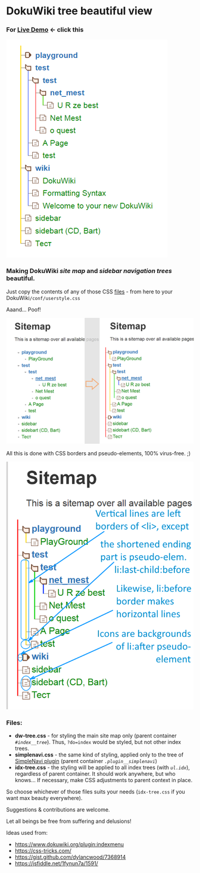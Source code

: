 # DokuWiki tree beautiful view

### For [Live Demo](https://xxx.obschy.ru/wiki/start?do=index) <- click this

![like this](https://github.com/chang-zhao/dokuwiki-tree/blob/master/tree.png)

### Making DokuWiki *site map* and *sidebar navigation trees* beautiful.

Just copy the contents of any of those CSS [files](#files) - from here to your DokuWiki`/conf/userstyle.css`

Aaand... Poof!

![DokuWiki Site Map with this CSS](https://github.com/chang-zhao/dokuwiki-tree/blob/master/dw-tree-css.png)

All this is done with CSS borders and pseudo-elements, 100% virus-free. ;)

![CSS explanation](https://github.com/chang-zhao/dokuwiki-tree/blob/master/dw-tree-css-annot.png)

### Files:

 * **dw-tree.css** - for styling the main site map only (parent container *`#index__tree`*). Thus, `?do=index` would be styled, but not other index trees.
 * **simplenavi.css** - the same kind of styling, applied only to the tree of [SimpleNavi plugin](https://www.dokuwiki.org/plugin:simplenavi) (parent container *`.plugin__simplenavi`*)
 * **idx-tree.css** - the styling will be applied to all index trees (with *`ul.idx`*), regardless of parent container. It should work anywhere, but who knows... If necessary, make CSS adjustments to parent context in place.

So choose whichever of those files suits your needs (`idx-tree.css` if you want max beauty everywhere).

Suggestions & contributions are welcome.

Let all beings be free from suffering and delusions!

Ideas used from:

 * https://www.dokuwiki.org/plugin:indexmenu
 * https://css-tricks.com/
 * https://gist.github.com/dylancwood/7368914
 * https://jsfiddle.net/1fynun7a/1591/
